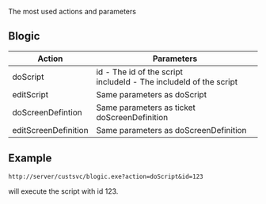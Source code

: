 <properties date="2016-06-24"
/>

The most used actions and parameters

Blogic
------

| Action               | Parameters                                   |
|----------------------|----------------------------------------------|
| doScript             | id - The id of the script<br>includeId - The includeId of the script       |
| editScript           | Same parameters as doScript                  |
| doScreenDefintion    | Same parameters as ticket doScreenDefinition |
| editScreenDefinition | Same parameters as doScreenDefinition        |

Example
-------

`http://server/custsvc/blogic.exe?action=doScript&id=123`

will execute the script with id 123.
